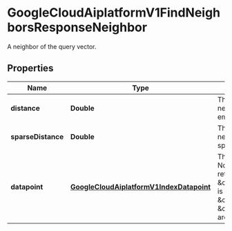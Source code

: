 

# GoogleCloudAiplatformV1FindNeighborsResponseNeighbor

A neighbor of the query vector.

## Properties

| Name | Type | Description | Notes |
|------------ | ------------- | ------------- | -------------|
|**distance** | **Double** | The distance between the neighbor and the dense embedding query. |  [optional] |
|**sparseDistance** | **Double** | The distance between the neighbor and the query sparse_embedding. |  [optional] |
|**datapoint** | [**GoogleCloudAiplatformV1IndexDatapoint**](GoogleCloudAiplatformV1IndexDatapoint.md) | The datapoint of the neighbor. Note that full datapoints are returned only when \&quot;return_full_datapoint\&quot; is set to true. Otherwise, only the \&quot;datapoint_id\&quot; and \&quot;crowding_tag\&quot; fields are populated. |  [optional] |



